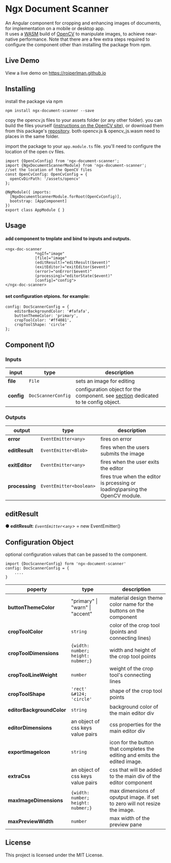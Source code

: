 # Ngx Document Scanner  
  
An Angular component for cropping and enhancing images of documents, for implementation on a mobile or desktop app.  
It uses a [WASM](https://webassembly.org/) build of [OpenCV](https://opencv.org/) to manipulate images, to achieve near-native performance. 
Note that there are a few extra steps required to configure the component other than installing the package from npm.

## Live Demo
View a live demo on https://roiperlman.github.io

## Installing
install the package via npm

    npm install ngx-document-scanner --save

copy the opencv.js files to your assets folder (or any other folder). you can build the files yourself ([instructions on the OpenCV site](https://docs.opencv.org/3.4/d4/da1/tutorial_js_setup.html)), or download them from this package's [repository](https://github.com/roiperlman/ngx-document-scanner).
both opencv.js & opencv_js.wasm need to places in the same folder.

import the package to your `app.module.ts` file. you'll need to configure the location of the open cv files.
	
    import {OpenCvConfig} from 'ngx-document-scanner';
    import {NgxDocumentScannerModule} from 'ngx-document-scanner';
    //set the location of the OpenCV files
    const OpenCvConfig: OpenCvConfig = {
	  openCvDirPath: '/assets/opencv'  
	};
	
    @NgModule({ imports: 
      [NgxDocumentScannerModule.forRoot(OpenCvConfig)],
      bootstrap: [AppComponent]  
    })
    export class AppModule { }

## Usage

#### add component to tmplate and bind to inputs and outputs.

    <ngx-doc-scanner 
				 *ngIf="image"
                 [file]="image"
                 (editResult)="editResult($event)"
                 (exitEditor)="exitEditor($event)"
                 (error)="onError($event)"
                 (processing)="editorState($event)"
                 [config]="config">
    </ngx-doc-scanner>

#### set configuration otpions. for example:

    config: DocScannerConfig = {  
	    editorBackgroundColor: '#fafafa', 
	    buttonThemeColor: 'primary',  
	    cropToolColor: '#ff4081',  
	    cropToolShape: 'circle'  
    };

## Component I\O
### Inputs
	
|input|type|description|
|--|--|--|
| **file** | `File` | sets an image for editing |
| **config** | `DocScannerConfig` | configuration object for the component. see [section](#config) dedicated to te config object. |

### Outputs

|output|type|description|
|--|--|--|
| **error** | `EventEmitter<any>` | fires on error |
| **editResult** | `EventEmitter<Blob>` | fires when the users submits the image |
|**exitEditor**| `EventEmitter<any>`| fires when the user exits the editor|
|**processing**|`EventEmitter<boolean>`|fires true when the editor is prcessing or loading\parsing the OpenCV module.


##  editResult  
  
**● editResult**: *`EventEmitter`<`any`>* =  new EventEmitter<any>()

<a id="config"></a>
## Configuration Object
optional configuration values that can be passed to the component. 

    import {DocScannerConfig} form 'ngx-document-scanner'
    config: DocScannerConfig = {
	    ....
    }

| poperty | type | description |
|--|--|--|
|**buttonThemeColor** | "primary" &#124; "warn" &#124; "accent"  | material design theme color name  for the buttons on the component|
|**cropToolColor**|`string`|color of the crop tool (points and connecting lines)  |
|**cropToolDimensions**  | `{width: number; height: nubmer;}`| width and height of the crop tool points|
|**cropToolLineWeight**  |`number`|weight of the crop tool's connecting lines  |
|**cropToolShape**|`'rect' &#124; 'circle'`|shape of the crop tool points  |
|**editorBackgroundColor**|`string`|background color of the main editor div  |
|**editorDimensions** | an object of css keys value pairs| css properties for the main editor div  |
|**exportImageIcon**  |`string`| icon for the button that completes the editing and emits the edited image.|
**extraCss**|an object of css keys value pairs|css that will be added to the main div of the editor component |
|**maxImageDimensions**  | `{width: number; height: nubmer;}` | max dimensions of oputput image. if set to zero will not resize the image.|
|**maxPreviewWidth**  | `number`|max width of the preview pane|


## License  
  
This project is licensed under the MIT License.

